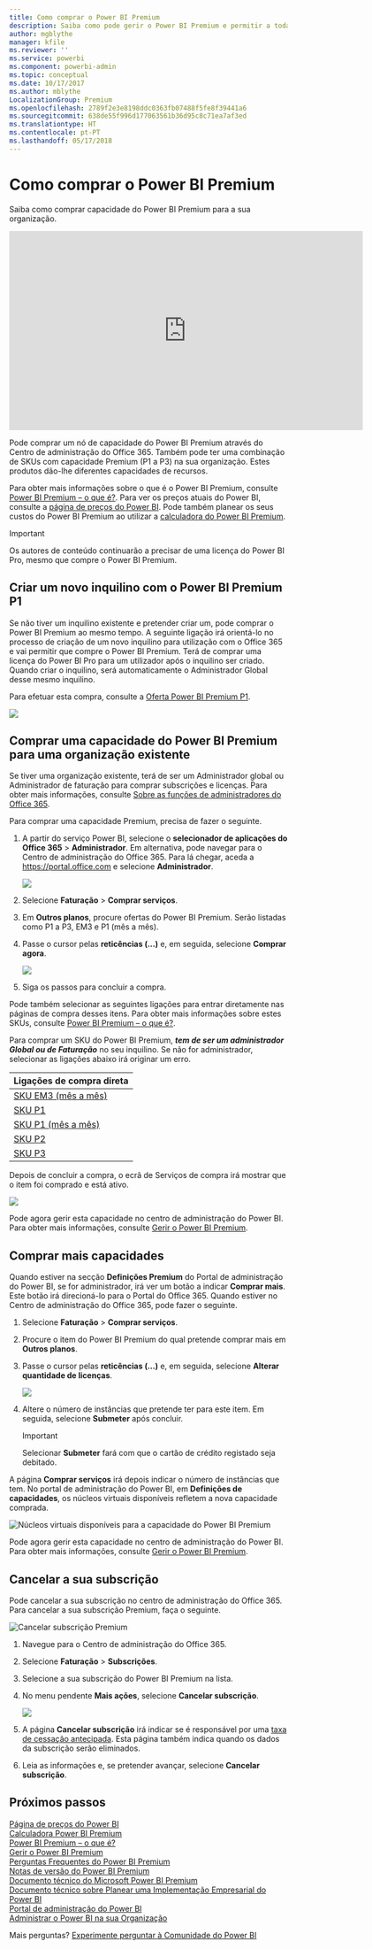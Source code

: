 ```yaml
---
title: Como comprar o Power BI Premium
description: Saiba como pode gerir o Power BI Premium e permitir a toda a sua organização o acesso a conteúdos.
author: mgblythe
manager: kfile
ms.reviewer: ''
ms.service: powerbi
ms.component: powerbi-admin
ms.topic: conceptual
ms.date: 10/17/2017
ms.author: mblythe
LocalizationGroup: Premium
ms.openlocfilehash: 2789f2e3e8198ddc0363fb07488f5fe8f39441a6
ms.sourcegitcommit: 638de55f996d177063561b36d95c8c71ea7af3ed
ms.translationtype: HT
ms.contentlocale: pt-PT
ms.lasthandoff: 05/17/2018
---
```

# <a name="how-to-purchase-power-bi-premium"></a>Como comprar o Power BI Premium
Saiba como comprar capacidade do Power BI Premium para a sua organização.

<iframe width="640" height="360" src="https://www.youtube.com/embed/NkvYs5Qp4iA?rel=0&amp;showinfo=0" frameborder="0" allowfullscreen></iframe>

Pode comprar um nó de capacidade do Power BI Premium através do Centro de administração do Office 365. Também pode ter uma combinação de SKUs com capacidade Premium (P1 a P3) na sua organização. Estes produtos dão-lhe diferentes capacidades de recursos.

Para obter mais informações sobre o que é o Power BI Premium, consulte [Power BI Premium – o que é?](service-premium.md). Para ver os preços atuais do Power BI, consulte a [página de preços do Power BI](https://powerbi.microsoft.com/pricing/). Pode também planear os seus custos do Power BI Premium ao utilizar a [calculadora do Power BI Premium](https://powerbi.microsoft.com/calculator/).

> [!IMPORTANT]
> Os autores de conteúdo continuarão a precisar de uma licença do Power BI Pro, mesmo que compre o Power BI Premium.
> 
> 

## <a name="create-a-new-tenant-with-power-bi-premium-p1"></a>Criar um novo inquilino com o Power BI Premium P1
Se não tiver um inquilino existente e pretender criar um, pode comprar o Power BI Premium ao mesmo tempo. A seguinte ligação irá orientá-lo no processo de criação de um novo inquilino para utilização com o Office 365 e vai permitir que compre o Power BI Premium. Terá de comprar uma licença do Power BI Pro para um utilizador após o inquilino ser criado. Quando criar o inquilino, será automaticamente o Administrador Global desse mesmo inquilino.

Para efetuar esta compra, consulte a [Oferta Power BI Premium P1](https://signup.microsoft.com/Signup?OfferId=b3ec5615-cc11-48de-967d-8d79f7cb0af1).

![](media/service-admin-premium-purchase/premium-purchase-with-tenant.png)

## <a name="purchase-a-power-bi-premium-capacity-for-an-existing-organization"></a>Comprar uma capacidade do Power BI Premium para uma organização existente
Se tiver uma organização existente, terá de ser um Administrador global ou Administrador de faturação para comprar subscrições e licenças. Para obter mais informações, consulte [Sobre as funções de administradores do Office 365](https://support.office.com/article/About-Office-365-admin-roles-da585eea-f576-4f55-a1e0-87090b6aaa9d).

Para comprar uma capacidade Premium, precisa de fazer o seguinte.

1. A partir do serviço Power BI, selecione o **selecionador de aplicações do Office 365** > **Administrador**. Em alternativa, pode navegar para o Centro de administração do Office 365. Para lá chegar, aceda a https://portal.office.com e selecione **Administrador**.
   
    ![](media/service-admin-premium-purchase/o365-app-picker.png)
2. Selecione **Faturação** > **Comprar serviços**.
3. Em **Outros planos**, procure ofertas do Power BI Premium. Serão listadas como P1 a P3, EM3 e P1 (mês a mês).
4. Passe o cursor pelas **reticências (...)** e, em seguida, selecione **Comprar agora**.
   
    ![](media/service-admin-premium-purchase/premium-purchase.png)
5. Siga os passos para concluir a compra.

Pode também selecionar as seguintes ligações para entrar diretamente nas páginas de compra desses itens. Para obter mais informações sobre estes SKUs, consulte [Power BI Premium – o que é?](service-premium.md#premiumskus).

Para comprar um SKU do Power BI Premium, ***tem de ser um administrador Global ou de Faturação*** no seu inquilino. Se não for administrador, selecionar as ligações abaixo irá originar um erro.

| Ligações de compra direta |
| --- |
| [SKU EM3 (mês a mês)](https://portal.office.com/commerce/completeorder.aspx?OfferId=4004702D-749C-4F74-BF47-3048F1833780&adminportal=1) |
| [SKU P1](https://portal.office.com/commerce/completeorder.aspx?OfferId=b3ec5615-cc11-48de-967d-8d79f7cb0af1&adminportal=1) |
| [SKU P1 (mês a mês)](https://portal.office.com/commerce/completeorder.aspx?OfferId=E4C8EDD3-74A1-4D42-A738-C647972FBE81&adminportal=1) |
| [SKU P2](https://portal.office.com/commerce/completeorder.aspx?OfferId=062F2AA7-B4BC-4B0E-980F-2072102D8605&adminportal=1) |
| [SKU P3](https://portal.office.com/commerce/completeorder.aspx?OfferId=40c7d673-375c-42a1-84ca-f993a524fed0&adminportal=1) |

Depois de concluir a compra, o ecrã de Serviços de compra irá mostrar que o item foi comprado e está ativo.

![](media/service-admin-premium-purchase/premium-purchased.png)

Pode agora gerir esta capacidade no centro de administração do Power BI. Para obter mais informações, consulte [Gerir o Power BI Premium](service-admin-premium-manage.md).

## <a name="purchase-more-capacities"></a>Comprar mais capacidades
Quando estiver na secção **Definições Premium** do Portal de administração do Power BI, se for administrador, irá ver um botão a indicar **Comprar mais**. Este botão irá direcioná-lo para o Portal do Office 365. Quando estiver no Centro de administração do Office 365, pode fazer o seguinte.

1. Selecione **Faturação** > **Comprar serviços**.
2. Procure o item do Power BI Premium do qual pretende comprar mais em **Outros planos**.
3. Passe o cursor pelas **reticências (...)** e, em seguida, selecione **Alterar quantidade de licenças**.
   
    ![](media/service-admin-premium-purchase/premium-purchase-more.png)
4. Altere o número de instâncias que pretende ter para este item. Em seguida, selecione **Submeter** após concluir.
   
   > [!IMPORTANT]
   > Selecionar **Submeter** fará com que o cartão de crédito registado seja debitado.
   > 
   > 

A página **Comprar serviços** irá depois indicar o número de instâncias que tem. No portal de administração do Power BI, em **Definições de capacidades**, os núcleos virtuais disponíveis refletem a nova capacidade comprada.

![Núcleos virtuais disponíveis para a capacidade do Power BI Premium](media/service-admin-premium-purchase/premium-capacities.png)

Pode agora gerir esta capacidade no centro de administração do Power BI. Para obter mais informações, consulte [Gerir o Power BI Premium](service-admin-premium-manage.md).

## <a name="cancel-your-subscription"></a>Cancelar a sua subscrição
Pode cancelar a sua subscrição no centro de administração do Office 365. Para cancelar a sua subscrição Premium, faça o seguinte.

![](media/service-admin-premium-purchase/premium-cancel-subscription.png "Cancelar subscrição Premium")

1. Navegue para o Centro de administração do Office 365.
2. Selecione **Faturação** > **Subscrições**.
3. Selecione a sua subscrição do Power BI Premium na lista.
4. No menu pendente **Mais ações**, selecione **Cancelar subscrição**.
   
    ![](media/service-admin-premium-purchase/o365-more-actions.png)
5. A página **Cancelar subscrição** irá indicar se é responsável por uma [taxa de cessação antecipada](https://support.office.com/article/early-termination-fees-6487d4de-401a-466f-8bc3-c0beb5cc40d3). Esta página também indica quando os dados da subscrição serão eliminados.
6. Leia as informações e, se pretender avançar, selecione **Cancelar subscrição**.

## <a name="next-steps"></a>Próximos passos
[Página de preços do Power BI](https://powerbi.microsoft.com/pricing/)  
[Calculadora Power BI Premium](https://powerbi.microsoft.com/calculator/)  
[Power BI Premium – o que é?](service-premium.md)  
[Gerir o Power BI Premium](service-admin-premium-manage.md)  
[Perguntas Frequentes do Power BI Premium](service-premium-faq.md)  
[Notas de versão do Power BI Premium](service-premium-release-notes.md)  
[Documento técnico do Microsoft Power BI Premium](https://aka.ms/pbipremiumwhitepaper)  
[Documento técnico sobre Planear uma Implementação Empresarial do Power BI](https://aka.ms/pbienterprisedeploy)  
[Portal de administração do Power BI](service-admin-portal.md)  
[Administrar o Power BI na sua Organização](service-admin-administering-power-bi-in-your-organization.md)  

Mais perguntas? [Experimente perguntar à Comunidade do Power BI](http://community.powerbi.com/)

